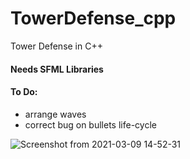 # TowerDefense_cpp
Tower Defense in C++

#### Needs SFML Libraries

#### To Do:
- arrange waves
- correct bug on bullets life-cycle

![Screenshot from 2021-03-09 14-52-31](https://user-images.githubusercontent.com/47982858/110489205-1d29a000-80e7-11eb-835c-f11578d14217.png)
